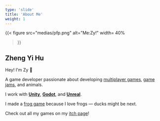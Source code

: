 ```yaml
---
type: 'slide'
title: 'About Me'
weight: 1
---
```

{{< figure 
src="medias/pfp.png" 
alt="Me:Zy!"
width= 40%
>}}
## Zheng Yi Hu
Hey! I'm Zy 👋

A game developer passionate about developing [multiplayer games](tags/multiplayer/), [game jams](post/gamejams/), and animals. 

I work with [**Unity**](tags/unity/), [**Godot**](tags/godot/), and [**Unreal**](tags/unreal/). 

I made a [frog game](post/lillapad/) because I love frogs — ducks might be next.

Check out all my games on my [itch page](https://zyhu.itch.io/)!
